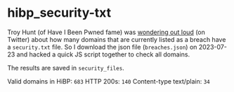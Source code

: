 # hibp_security-txt

Troy Hunt (of Have I Been Pwned fame) was [wondering out loud](https://twitter.com/troyhunt/status/1682982538409828354?s=20) (on Twitter) about how many domains that are currently listed as a breach have a `security.txt` file. So I download the json file (`breaches.json`) on 2023-07-23 and hacked a quick JS script together to check all domains.

The results are saved in `security_files`.

Valid domains in HiBP: `683`
HTTP 200s: `140`
Content-type text/plain: `34`
